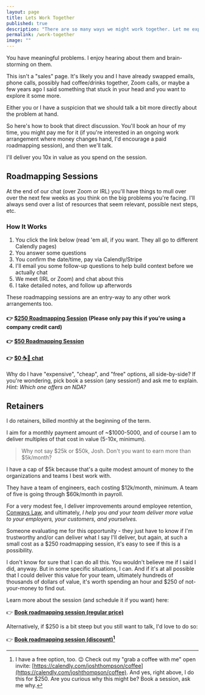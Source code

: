 ```yaml
---
layout: page
title: Lets Work Together
published: true
description: "There are so many ways we might work together. Let me explain the options!"
permalink: /work-together
image: ""
---
```


You have meaningful problems. I enjoy hearing about them and brain-storming on them.

This isn't a "sales" page. It's likely you and I have already swapped emails, phone calls, possibly had coffee/drinks together, Zoom calls, or maybe a few years ago I said something that stuck in your head and you want to explore it some more.

Either you or I have a suspicion that we should talk a bit more directly about the problem at hand.

So here's how to book that direct discussion. You'll book an hour of my time, you might pay me for it (if you're interested in an ongoing work arrangement where money changes hand, I'd encourage a paid roadmapping session), and then we'll talk.

I'll deliver you 10x in value as you spend on the session. 

## Roadmapping Sessions


At the end of our chat (over Zoom or IRL) you'll have things to mull over over the next few weeks as you think on the big problems you're facing. I'll always send over a list of resources that seem relevant, possible next steps, etc. 

### How It Works

1. You click the link below (read 'em all, if you want. They all go to different Calendly pages)
1. You answer some questions
1. You confirm the date/time, pay via Calendly/Stripe
1. I'll email you some follow-up questions to help build context before we actually chat
1. We meet (IRL or Zoom) and chat about this
1. I take detailed notes, and follow up afterwords

These roadmapping sessions are an entry-way to any other work arrangements too. 


#### 👉 [$250 Roadmapping Session](https://calendly.com/joshthompson/roadmapping) (Please only pay this if you're using a company credit card)
#### 👉 [$50 Roadmapping Session](https://calendly.com/joshthompson/roadmapping-50) 
#### 👉 [$0 ☕️🍺 chat](https://calendly.com/joshthompson/coffee)

Why do I have "expensive", "cheap", and "free" options, all side-by-side? If you're wondering, pick book a session (any session!) and ask me to explain. _Hint: Which one offers an NDA?_



## Retainers

I do retainers, billed monthly at the beginning of the term.  

I aim for a monthly payment amount of ~$1000-5000, and of course I am to deliver multiples of that cost in value (5-10x, minimum). 

> Why not say $25k or $50k, Josh. Don't you want to earn more than $5k/month?

I have a cap of $5k because that's a quite modest amount of money to the organizations and teams I best work with. 

They have a team of engineers, each costing $12k/month, minimum. A team of five is going through $60k/month in payroll. 

For a very modest fee, I deliver improvements around employee retention, [Conways Law](https://en.wikipedia.org/wiki/Conway%27s_law), and ultimately, _I help you and your team deliver more value to your employers, your customers, and yourselves._

Someone evaluating me for this opportunity - they just have to know if I'm trustworthy and/or can deliver what I say I'll deliver, but again, at such a small cost as a $250 roadmapping session, it's easy to see if this is a possibility. 

I don't know for sure that I can do all this. You wouldn't believe me if I said I did, anyway. But in some specific situations, I can. And if it's at all possible that I could deliver this value for your team, ultimately hundreds of thousands of dollars of value, it's worth spending an hour and $250 of not-your-money to find out. 

Learn more about the session (and schedule it if you want) here:

👉 **[Book roadmapping session (regular price)](https://calendly.com/joshthompson/roadmapping)**

Alternatively, if $250 is a bit steep but you still want to talk, I'd love to do so:

👉 **[Book roadmapping session (discount)](https://calendly.com/joshthompson/roadmapping-50)[^free-option]**


[^free-option]: I have a free option, too. 😉 Check out my "grab a coffee with me" open invite: [https://calendly.com/joshthompson/coffee](https://calendly.com/joshthompson/coffee). And yes, right above, I do this for $250. Are you curious why this might be? Book a session, ask me why. 

